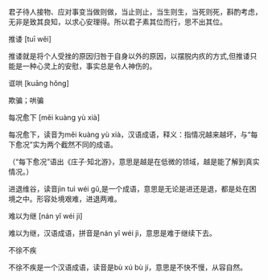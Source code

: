 

君子待人接物、应对事变当做则做，当止则止，当生则生，当死则死，斟酌考虑，无非是致其良知，以求心安理得。所以君子素其位而行，思不出其位。

 
推诿 [tuī wěi]

推诿就是将个人受挫的原因归咎于自身以外的原因，以摆脱内疚的方式,但推诿只能是一种心灵上的安慰，事实总是令人神伤的。 

诓哄 [kuāng hǒng] 

欺骗；哄骗 


每况愈下 [měi kuàng yù xià]

每况愈下，读音为měi kuàng yù xià，汉语成语，释义：指情况越来越坏，与“每下愈况”实为两个截然不同的成语。

（“每下愈况”语出《庄子·知北游》，意思是越是在低微的领域，越是能了解到真实情况。）


进退维谷，读音jìn tuì wéi gǔ,是一个成语，意思是无论是进还是退，都是处在困境之中。形容处境艰难，进退两难。


难以为继 [nán yǐ wéi jì]

难以为继，汉语成语，拼音是nán yǐ wéi jì，意思是难于继续下去。


不徐不疾
 
不徐不疾是一个汉语成语，读音是bù xú bù jí，意思是不快不慢，从容自然。
